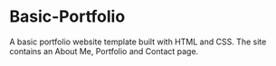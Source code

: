# Basic-Portfolio
A basic portfolio website template built with HTML and CSS.  The site contains an About Me, Portfolio and Contact page.